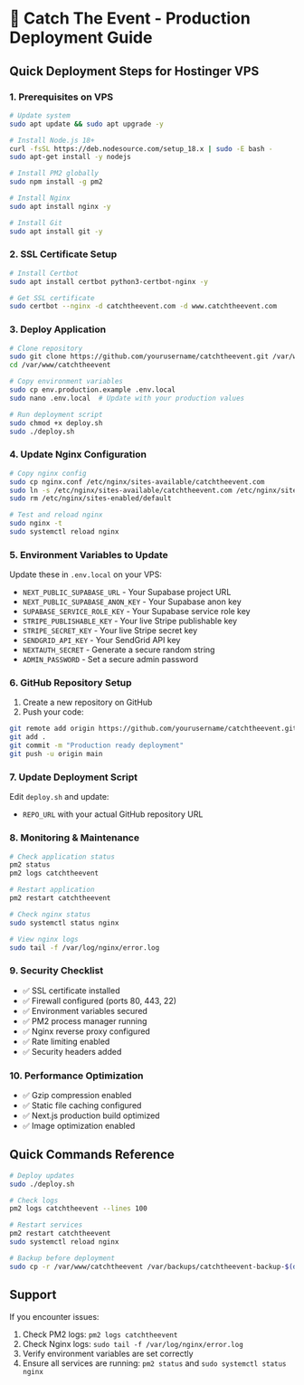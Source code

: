 # 🚀 Catch The Event - Production Deployment Guide

## Quick Deployment Steps for Hostinger VPS

### 1. Prerequisites on VPS
```bash
# Update system
sudo apt update && sudo apt upgrade -y

# Install Node.js 18+
curl -fsSL https://deb.nodesource.com/setup_18.x | sudo -E bash -
sudo apt-get install -y nodejs

# Install PM2 globally
sudo npm install -g pm2

# Install Nginx
sudo apt install nginx -y

# Install Git
sudo apt install git -y
```

### 2. SSL Certificate Setup
```bash
# Install Certbot
sudo apt install certbot python3-certbot-nginx -y

# Get SSL certificate
sudo certbot --nginx -d catchtheevent.com -d www.catchtheevent.com
```

### 3. Deploy Application
```bash
# Clone repository
sudo git clone https://github.com/yourusername/catchtheevent.git /var/www/catchtheevent
cd /var/www/catchtheevent

# Copy environment variables
sudo cp env.production.example .env.local
sudo nano .env.local  # Update with your production values

# Run deployment script
sudo chmod +x deploy.sh
sudo ./deploy.sh
```

### 4. Update Nginx Configuration
```bash
# Copy nginx config
sudo cp nginx.conf /etc/nginx/sites-available/catchtheevent.com
sudo ln -s /etc/nginx/sites-available/catchtheevent.com /etc/nginx/sites-enabled/
sudo rm /etc/nginx/sites-enabled/default

# Test and reload nginx
sudo nginx -t
sudo systemctl reload nginx
```

### 5. Environment Variables to Update
Update these in `.env.local` on your VPS:

- `NEXT_PUBLIC_SUPABASE_URL` - Your Supabase project URL
- `NEXT_PUBLIC_SUPABASE_ANON_KEY` - Your Supabase anon key
- `SUPABASE_SERVICE_ROLE_KEY` - Your Supabase service role key
- `STRIPE_PUBLISHABLE_KEY` - Your live Stripe publishable key
- `STRIPE_SECRET_KEY` - Your live Stripe secret key
- `SENDGRID_API_KEY` - Your SendGrid API key
- `NEXTAUTH_SECRET` - Generate a secure random string
- `ADMIN_PASSWORD` - Set a secure admin password

### 6. GitHub Repository Setup
1. Create a new repository on GitHub
2. Push your code:
```bash
git remote add origin https://github.com/yourusername/catchtheevent.git
git add .
git commit -m "Production ready deployment"
git push -u origin main
```

### 7. Update Deployment Script
Edit `deploy.sh` and update:
- `REPO_URL` with your actual GitHub repository URL

### 8. Monitoring & Maintenance
```bash
# Check application status
pm2 status
pm2 logs catchtheevent

# Restart application
pm2 restart catchtheevent

# Check nginx status
sudo systemctl status nginx

# View nginx logs
sudo tail -f /var/log/nginx/error.log
```

### 9. Security Checklist
- ✅ SSL certificate installed
- ✅ Firewall configured (ports 80, 443, 22)
- ✅ Environment variables secured
- ✅ PM2 process manager running
- ✅ Nginx reverse proxy configured
- ✅ Rate limiting enabled
- ✅ Security headers added

### 10. Performance Optimization
- ✅ Gzip compression enabled
- ✅ Static file caching configured
- ✅ Next.js production build optimized
- ✅ Image optimization enabled

## Quick Commands Reference

```bash
# Deploy updates
sudo ./deploy.sh

# Check logs
pm2 logs catchtheevent --lines 100

# Restart services
pm2 restart catchtheevent
sudo systemctl reload nginx

# Backup before deployment
sudo cp -r /var/www/catchtheevent /var/backups/catchtheevent-backup-$(date +%Y%m%d)
```

## Support
If you encounter issues:
1. Check PM2 logs: `pm2 logs catchtheevent`
2. Check Nginx logs: `sudo tail -f /var/log/nginx/error.log`
3. Verify environment variables are set correctly
4. Ensure all services are running: `pm2 status` and `sudo systemctl status nginx`

